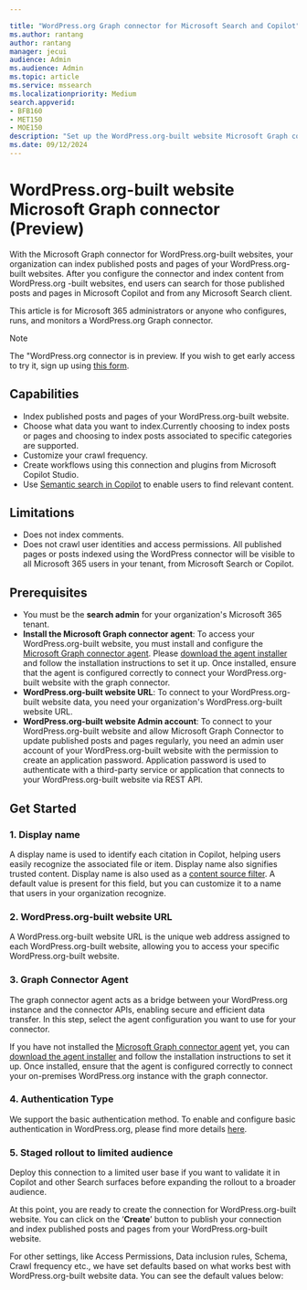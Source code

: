 ```yaml
--- 

title: "WordPress.org Graph connector for Microsoft Search and Copilot" 
ms.author: rantang 
author: rantang
manager: jecui
audience: Admin
ms.audience: Admin 
ms.topic: article 
ms.service: mssearch 
ms.localizationpriority: Medium 
search.appverid: 
- BFB160 
- MET150 
- MOE150 
description: "Set up the WordPress.org-built website Microsoft Graph connector for Microsoft Search and Copilot" 
ms.date: 09/12/2024
---
```


# WordPress.org-built website Microsoft Graph connector (Preview)

With the Microsoft Graph connector for WordPress.org-built websites, your organization can index published posts and pages of your WordPress.org-built websites. After you configure the connector and index content from WordPress.org -built websites, end users can search for those published posts and pages in Microsoft Copilot and from any Microsoft Search client. 

This article is for Microsoft 365 administrators or anyone who configures, runs, and monitors a WordPress.org Graph connector. 

>[!NOTE]
>The "WordPress.org connector is in preview. If you wish to get early access to try it, sign up using [this form](https://forms.office.com/r/JniPmK5bzm).

## Capabilities
- Index published posts and pages of your WordPress.org-built website.    
- Choose what data you want to index.Currently choosing to index posts or pages and choosing to index posts associated to specific categories are supported.
- Customize your crawl frequency.  
- Create workflows using this connection and plugins from Microsoft Copilot Studio.  
- Use [Semantic search in Copilot](semantic-index-for-copilot.md) to enable users to find relevant content.

## Limitations
- Does not index comments. 
- Does not crawl user identities and access permissions. All published pages or posts indexed using the WordPress connector will be visible to all Microsoft 365 users in your tenant, from Microsoft Search or Copilot.

## Prerequisites
- You must be the **search admin** for your organization's Microsoft 365 tenant.
- **Install the Microsoft Graph connector agent**: To access your WordPress.org-built website, you must install and configure the [Microsoft Graph connector agent](https://learn.microsoft.com/en-US/microsoftsearch/graph-connector-agent). Please [download the agent installer](https://www.microsoft.com/en-us/download/details.aspx?id=104045) and follow the installation instructions to set it up. Once installed, ensure that the agent is configured correctly to connect your WordPress.org-built website with the graph connector. 
- **WordPress.org-built website URL**: To connect to your WordPress.org-built website data, you need your organization's WordPress.org-built website URL. 
- **WordPress.org-built website Admin account**: To connect to your WordPress.org-built website and allow Microsoft Graph Connector to update published posts and pages regularly, you need an admin user account of your WordPress.org-built website with the permission to create an application password.  Application password is used to authenticate with a third-party service or application that connects to your WordPress.org-built website via REST API. 

## Get Started

### 1. Display name 
A display name is used to identify each citation in Copilot, helping users easily recognize the associated file or item. Display name also signifies trusted content. Display name is also used as a [content source filter](/MicrosoftSearch/custom-filters#content-source-filters). A default value is present for this field, but you can customize it to a name that users in your organization recognize.

### 2. WordPress.org-built website URL
A WordPress.org-built website URL is the unique web address assigned to each WordPress.org-built website, allowing you to access your specific WordPress.org-built website.   

### 3. Graph Connector Agent
The graph connector agent acts as a bridge between your WordPress.org instance and the connector APIs, enabling secure and efficient data transfer. In this step, select the agent configuration you want to use for your connector.  

If you have not installed the [Microsoft Graph connector agent](https://learn.microsoft.com/en-US/microsoftsearch/graph-connector-agent) yet, you can  [download the agent installer](https://www.microsoft.com/en-us/download/details.aspx?id=104045) and follow the installation instructions to set it up. Once installed, ensure that the agent is configured correctly to connect your on-premises WordPress.org instance with the graph connector. 

### 4. Authentication Type
We support the basic authentication method. To enable and configure basic authentication in WordPress.org, please find more details [here](https://make.wordpress.org/core/2020/11/05/application-passwords-integration-guide/).  

### 5. Staged rollout to limited audience
Deploy this connection to a limited user base if you want to validate it in Copilot and other Search surfaces before expanding the rollout to a broader audience.

At this point, you are ready to create the connection for WordPress.org-built website. You can click on the ‘**Create**’ button to publish your connection and index published posts and pages from your WordPress.org-built website.  

For other settings, like Access Permissions, Data inclusion rules, Schema, Crawl frequency etc., we have set defaults based on what works best with WordPress.org-built website data. You can see the default values below: 
